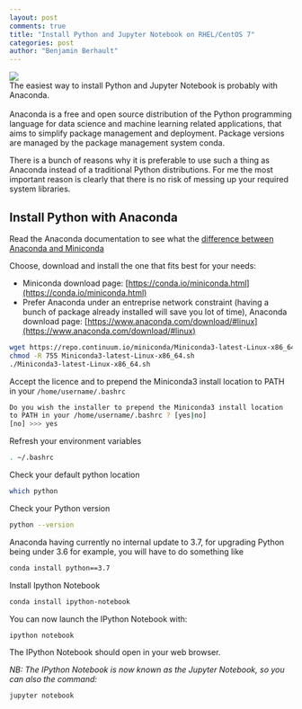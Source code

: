 ```yaml
---
layout: post
comments: true
title: "Install Python and Jupyter Notebook on RHEL/CentOS 7"
categories: post
author: "Benjamin Berhault"
---
```


<div class="row">
  <div class="col grid s12 m6 l3">
    <img src="{{ '/images/anaconda.png' | relative_url }}" class="responsive-img">
  </div>
  <div class="col grid s12 m6 l9 ">
    The easiest way to install Python and Jupyter Notebook is probably with Anaconda.<br>
    <br>
    Anaconda is a free and open source distribution of the Python programming language for data science and machine learning related applications, that aims to simplify package management and deployment. Package versions are managed by the package management system conda.
  </div>
</div>

There is a bunch of reasons why it is preferable to use such a thing as Anaconda instead of a traditional Python distributions. For me the most important reason is clearly that there is no risk of messing up your required system libraries.

## Install Python with Anaconda

Read the Anaconda documentation to see what the [difference between Anaconda and Miniconda](https://conda.io/docs/user-guide/install/download.html#anaconda-or-miniconda)

Choose, download and install the one that fits best for your needs:
* Miniconda download page: [https://conda.io/miniconda.html](https://conda.io/miniconda.html)
* Prefer Anaconda under an entreprise network constraint (having a bunch of package already installed will save you lot of time), Anaconda download page: [https://www.anaconda.com/download/#linux](https://www.anaconda.com/download/#linux)

```bash
wget https://repo.continuum.io/miniconda/Miniconda3-latest-Linux-x86_64.sh
chmod -R 755 Miniconda3-latest-Linux-x86_64.sh
./Miniconda3-latest-Linux-x86_64.sh
```

Accept the licence and to prepend the Miniconda3 install location to PATH in your `/home/username/.bashrc`
```bash
Do you wish the installer to prepend the Miniconda3 install location
to PATH in your /home/username/.bashrc ? [yes|no]
[no] >>> yes
```

Refresh your environment variables
```bash
. ~/.bashrc
```

Check your default python location
```bash
which python
```
Check your Python version
```bash
python --version
```

Anaconda having currently no internal update to 3.7, for upgrading Python being under 3.6 for example, you will have to do something like 
```bash
conda install python==3.7
```

Install Ipython Notebook
```bash
conda install ipython-notebook
```

You can now launch the IPython Notebook with:
```bash
ipython notebook
```

The IPython Notebook should open in your web browser.

<i>NB: The IPython Notebook is now known as the Jupyter Notebook, so you can also the command:</i>
```bash
jupyter notebook
```

